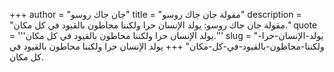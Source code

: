 +++
author = "جان جاك روسو"
title = "مقولة جان جاك روسو"
description = "مقولة جان جاك روسو: يولد الإنسان حرا ولكننا محاطون بالقيود في كل مكان."
quote = '''يولد الإنسان حرا ولكننا محاطون بالقيود في كل مكان.'''
slug = "يولد-الإنسان-حرا-ولكننا-محاطون-بالقيود-في-كل-مكان"
+++
يولد الإنسان حرا ولكننا محاطون بالقيود في كل مكان.
